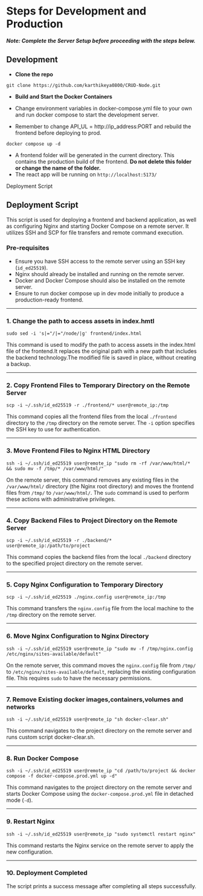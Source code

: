 # Steps for Development and Production

**_Note: Complete the Server Setup before proceeding with the steps below._**

## Development

- **Clone the repo**

```
git clone https://github.com/karthikeya0800/CRUD-Node.git
```

- **Build and Start the Docker Containers**

- Change environment variables in docker-compose.yml file to your own and run docker compose to start the development server.
- Remember to change API_UL = http://ip_address:PORT and rebuild the frontend before deploying to prod.

```
docker compose up -d
```

- A frontend folder will be generated in the current directory. This contains the production build of the frontend. **Do not delete this folder or change the name of the folder.**
- The react app will be running on `http://localhost:5173/`

Deployment Script

## Deployment Script

This script is used for deploying a frontend and backend application, as well as configuring Nginx and starting Docker Compose on a remote server. It utilizes SSH and SCP for file transfers and remote command execution.

### Pre-requisites

- Ensure you have SSH access to the remote server using an SSH key (`id_ed25519`).
- Nginx should already be installed and running on the remote server.
- Docker and Docker Compose should also be installed on the remote server.
- Ensure to run docker compose up in dev mode initially to produce a production-ready frontend.

---

### 1\. Change the path to access assets in index.hmtl

    sudo sed -i 's|="/|="/node/|g' frontend/index.html

This command is used to modify the path to access assets in the index.html file of the frontend.It replaces the original path with a new path that includes the backend technology.The modified file is saved in place, without creating a backup.

---

### 2\. Copy Frontend Files to Temporary Directory on the Remote Server

    scp -i ~/.ssh/id_ed25519 -r ./frontend/* user@remote_ip:/tmp

This command copies all the frontend files from the local `./frontend` directory to the `/tmp` directory on the remote server. The `-i` option specifies the SSH key to use for authentication.

---

### 3\. Move Frontend Files to Nginx HTML Directory

    ssh -i ~/.ssh/id_ed25519 user@remote_ip "sudo rm -rf /var/www/html/* && sudo mv -f /tmp/* /var/www/html/"

On the remote server, this command removes any existing files in the `/var/www/html/` directory (the Nginx root directory) and moves the frontend files from `/tmp/` to `/var/www/html/`. The `sudo` command is used to perform these actions with administrative privileges.

---

### 4\. Copy Backend Files to Project Directory on the Remote Server

    scp -i ~/.ssh/id_ed25519 -r ./backend/* user@remote_ip:/path/to/project

This command copies the backend files from the local `./backend` directory to the specified project directory on the remote server.

---

### 5\. Copy Nginx Configuration to Temporary Directory

    scp -i ~/.ssh/id_ed25519 ./nginx.config user@remote_ip:/tmp

This command transfers the `nginx.config` file from the local machine to the `/tmp` directory on the remote server.

---

### 6\. Move Nginx Configuration to Nginx Directory

    ssh -i ~/.ssh/id_ed25519 user@remote_ip "sudo mv -f /tmp/nginx.config /etc/nginx/sites-available/default"

On the remote server, this command moves the `nginx.config` file from `/tmp/` to `/etc/nginx/sites-available/default`, replacing the existing configuration file. This requires `sudo` to have the necessary permissions.

---

### 7\. Remove Existing docker images,containers,volumes and networks

    ssh -i ~/.ssh/id_ed25519 user@remote_ip "sh docker-clear.sh"

This command navigates to the project directory on the remote server and runs custom script docker-clear.sh.

---

### 8\. Run Docker Compose

    ssh -i ~/.ssh/id_ed25519 user@remote_ip "cd /path/to/project && docker compose -f docker-compose.prod.yml up -d"

This command navigates to the project directory on the remote server and starts Docker Compose using the `docker-compose.prod.yml` file in detached mode (`-d`).

---

### 9\. Restart Nginx

    ssh -i ~/.ssh/id_ed25519 user@remote_ip "sudo systemctl restart nginx"

This command restarts the Nginx service on the remote server to apply the new configuration.

---

### 10\. Deployment Completed

The script prints a success message after completing all steps successfully.
